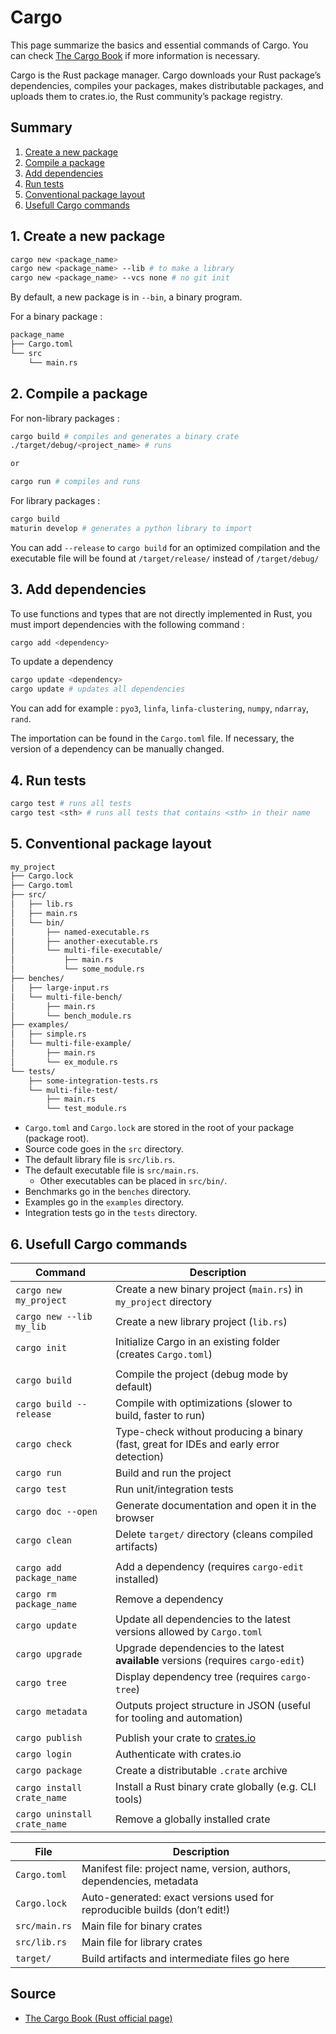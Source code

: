 # Cargo

This page summarize the basics and essential commands of Cargo. You can check [The Cargo Book](https://doc.rust-lang.org/cargo/index.html) if more information is necessary.

Cargo is the Rust package manager. Cargo downloads your Rust package’s dependencies, compiles your packages, makes distributable packages, and uploads them to crates.io, the Rust community’s package registry.

## Summary

1. [Create a new package](#1-create-a-new-package)
2. [Compile a package](#2-compile-a-package)
3. [Add dependencies](#3-add-dependencies)
4. [Run tests](#4-run-tests)
5. [Conventional package layout](#5-conventional-package-layout)
6. [Usefull Cargo commands](#6-usefull-cargo-commands)

## 1. Create a new package

```bash
cargo new <package_name>
cargo new <package_name> --lib # to make a library
cargo new <package_name> --vcs none # no git init
```
By default, a new package is in `--bin`, a binary program.

For a binary package :
```bash
package_name
├── Cargo.toml
└── src
    └── main.rs
```

## 2. Compile a package

For non-library packages :
```bash
cargo build # compiles and generates a binary crate
./target/debug/<project_name> # runs

or

cargo run # compiles and runs
```

For library packages :
```bash
cargo build
maturin develop # generates a python library to import
```

You can add `--release` to `cargo build` for an optimized compilation and the executable file will be found at `/target/release/` instead of `/target/debug/`

## 3. Add dependencies

To use functions and types that are not directly implemented in Rust, you must import dependencies with the following command :
```bash
cargo add <dependency>
```

To update a dependency
```bash
cargo update <dependency>
cargo update # updates all dependencies
```

You can add for example : `pyo3`, `linfa`, `linfa-clustering`, `numpy`, `ndarray`, `rand`.

The importation can be found in the `Cargo.toml` file. If necessary, the version of a dependency can be manually changed.

## 4. Run tests

```bash
cargo test # runs all tests
cargo test <sth> # runs all tests that contains <sth> in their name
```

## 5. Conventional package layout

```bash
my_project
├── Cargo.lock
├── Cargo.toml
├── src/
│   ├── lib.rs
│   ├── main.rs
│   └── bin/
│       ├── named-executable.rs
│       ├── another-executable.rs
│       └── multi-file-executable/
│           ├── main.rs
│           └── some_module.rs
├── benches/
│   ├── large-input.rs
│   └── multi-file-bench/
│       ├── main.rs
│       └── bench_module.rs
├── examples/
│   ├── simple.rs
│   └── multi-file-example/
│       ├── main.rs
│       └── ex_module.rs
└── tests/
    ├── some-integration-tests.rs
    └── multi-file-test/
        ├── main.rs
        └── test_module.rs
```

 - `Cargo.toml` and `Cargo.lock` are stored in the root of your package (package root).
 - Source code goes in the `src` directory.
 - The default library file is `src/lib.rs`.
 - The default executable file is `src/main.rs`.
    - Other executables can be placed in `src/bin/`.
 - Benchmarks go in the `benches` directory.
 - Examples go in the `examples` directory.
 - Integration tests go in the `tests` directory.

## 6. Usefull Cargo commands

| Command                            | Description                                                                                      |
|------------------------------------|--------------------------------------------------------------------------------------------------|
| `cargo new my_project`             | Create a new binary project (`main.rs`) in `my_project` directory                                 |
| `cargo new --lib my_lib`           | Create a new library project (`lib.rs`)                                                           |
| `cargo init`                       | Initialize Cargo in an existing folder (creates `Cargo.toml`)                                     |
|                                    |                                                                                                  |
| `cargo build`                      | Compile the project (debug mode by default)                                                       |
| `cargo build --release`           | Compile with optimizations (slower to build, faster to run)                                      |
| `cargo check`                      | Type-check without producing a binary (fast, great for IDEs and early error detection)            |
| `cargo run`                        | Build and run the project                                                                         |
| `cargo test`                       | Run unit/integration tests                                                                        |
| `cargo doc --open`                | Generate documentation and open it in the browser                                                 |
| `cargo clean`                      | Delete `target/` directory (cleans compiled artifacts)                                            |
|                                    |                                                                                                  |
| `cargo add package_name`          | Add a dependency (requires `cargo-edit` installed)                                                |
| `cargo rm package_name`           | Remove a dependency                                                                               |
| `cargo update`                     | Update all dependencies to the latest versions allowed by `Cargo.toml`                           |
| `cargo upgrade`                    | Upgrade dependencies to the latest **available** versions (requires `cargo-edit`)                |
| `cargo tree`                       | Display dependency tree (requires `cargo-tree`)                                                   |
| `cargo metadata`                   | Outputs project structure in JSON (useful for tooling and automation)                            |
|                                    |                                                                                                  |
| `cargo publish`                    | Publish your crate to [crates.io](https://crates.io)                                              |
| `cargo login`                      | Authenticate with crates.io                                                                      |
| `cargo package`                    | Create a distributable `.crate` archive                                                           |
| `cargo install crate_name`        | Install a Rust binary crate globally (e.g. CLI tools)                                             |
| `cargo uninstall crate_name`      | Remove a globally installed crate                                                                 |

| File               | Description                                                                 |
|--------------------|-----------------------------------------------------------------------------|
| `Cargo.toml`       | Manifest file: project name, version, authors, dependencies, metadata       |
| `Cargo.lock`       | Auto-generated: exact versions used for reproducible builds (don’t edit!)   |
| `src/main.rs`      | Main file for binary crates                                                  |
| `src/lib.rs`       | Main file for library crates                                                 |
| `target/`          | Build artifacts and intermediate files go here                              |

## Source

- [The Cargo Book (Rust official page)](https://doc.rust-lang.org/cargo/index.html)